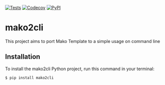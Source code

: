[![Tests](https://github.com/leaningdiggers/mako2cli/workflows/Tests/badge.svg)](https://github.com/leaningdiggers/mako2cli/actions?workflow=Tests)
[![Codecov](https://codecov.io/gh/leaningdiggers/mako2cli/branch/master/graph/badge.svg)](https://codecov.io/gh/leaningdiggers/mako2cli)
[![PyPI](https://img.shields.io/pypi/v/mako2cli.svg)](https://pypi.org/project/mako2cli/)

# mako2cli

This project aims to port Mako Template to a simple usage on command line

## Installation

To install the mako2cli Python project,
run this command in your terminal:

```
$ pip install mako2cli
```
